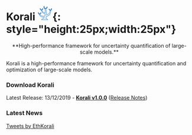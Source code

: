 # Korali  ![](images/logo.png){: style="height:25px;width:25px"}
<center>**High-performance framework for uncertainty quantification of large-scale models.**</center>

Korali is a high-performance framework for uncertainty quantification and optimization of large-scale models.  

### **Download Korali**

Latest Release: 13/12/2019 - **[Korali v1.0.0](install.md)** ([Release Notes](https://github.com/cselab/korali/blob/master/docs/RELEASE-NOTES))

### **Latest News**

<a class="twitter-timeline" data-width="300" data-height="200" data-dnt="true" data-theme="light" href="https://twitter.com/EthKorali?ref_src=twsrc%5Etfw">Tweets by EthKorali</a> <script async src="https://platform.twitter.com/widgets.js" charset="utf-8"></script>
